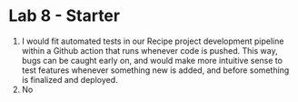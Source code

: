# Lab 8 - Starter
1. I would fit automated tests in our Recipe project development pipeline within a Github action that runs whenever code is pushed. This way, bugs can be caught early on, and would make more intuitive sense to test features whenever something new is added, and before something is finalized and deployed. 
2. No